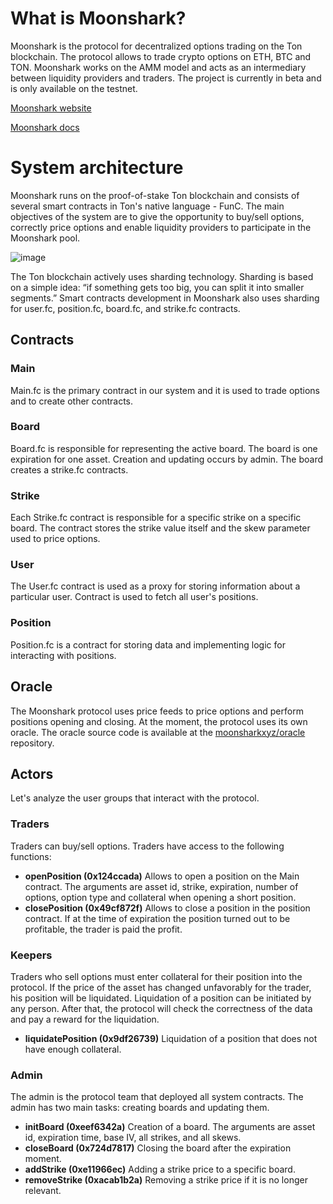 # What is Moonshark?
Moonshark is the protocol for decentralized options trading on the Ton blockchain. The protocol allows to trade crypto options on ETH, BTC and TON. Moonshark works on the AMM model and acts as an intermediary between liquidity providers and traders. The project is currently in beta and is only available on the testnet.

[Moonshark website](https://moonshark.xyz)

[Moonshark docs](https://docs.moonshark.xyz)

# System architecture
Moonshark runs on the proof-of-stake Ton blockchain and consists of several smart contracts in Ton's native language - FunC. The main objectives of the system are to give the opportunity to buy/sell options, correctly price options and enable liquidity providers to participate in the Moonshark pool.

![image](https://773214883-files.gitbook.io/~/files/v0/b/gitbook-x-prod.appspot.com/o/spaces%2Fm9jjkplmuJ7nbMBMRsnc%2Fuploads%2Fw81wzKneLKN5GDhC47hC%2FFlowchart%20(3).jpg?alt=media&token=9555938a-4009-4834-9d21-7048efd6858a)

The Ton blockchain actively uses sharding technology. Sharding is based on a simple idea: “if something gets too big, you can split it into smaller segments.” Smart contracts development in Moonshark also uses sharding for user.fc, position.fc, board.fc, and strike.fc contracts.

## Contracts

### Main
Main.fc is the primary contract in our system and it is used to trade options and to create other contracts.

### Board
Board.fc is responsible for representing the active board. The board is one expiration for one asset. Creation and updating occurs by admin. The board creates a strike.fc contracts.

### Strike
Each Strike.fc contract is responsible for a specific strike on a specific board. The contract stores the strike value itself and the skew parameter used to price options.

### User
The User.fc contract is used as a proxy for storing information about a particular user. Contract is used to fetch all user's positions.

### Position
Position.fc is a contract for storing data and implementing logic for interacting with positions. 

## Oracle

The Moonshark protocol uses price feeds to price options and perform positions opening and closing. At the moment, the protocol uses its own oracle. The oracle source code is available at the [moonsharkxyz/oracle](https://github.com/moonsharkxyz/oracle) repository.

## Actors

Let's analyze the user groups that interact with the protocol.

### Traders
Traders can buy/sell options. Traders have access to the following functions:

- **openPosition (0x124ccada)** Allows to open a position on the Main contract. The arguments are asset id, strike, expiration, number of options, option type and collateral when opening a short position.
- **closePosition (0x49cf872f)** Allows to close a position in the position contract. If at the time of expiration the position turned out to be profitable, the trader is paid the profit.

### Keepers
Traders who sell options must enter collateral for their position into the protocol. If the price of the asset has changed unfavorably for the trader, his position will be liquidated. Liquidation of a position can be initiated by any person. After that, the protocol will check the correctness of the data and pay a reward for the liquidation.

- **liquidatePosition (0x9df26739)** Liquidation of a position that does not have enough collateral. 

### Admin
The admin is the protocol team that deployed all system contracts. The admin has two main tasks: creating boards and updating them.

- **initBoard (0xeef6342a)** Creation of a board. The arguments are asset id, expiration time, base IV, all strikes, and all skews.
- **closeBoard (0x724d7817)** Сlosing the board after the expiration moment.
- **addStrike (0xe11966ec)** Adding a strike price to a specific board.
- **removeStrike (0xacab1b2a)** Removing a strike price if it is no longer relevant.
